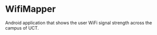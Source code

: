 # WifiMapper
Android application that shows the user WiFi signal strength across the campus of UCT.
